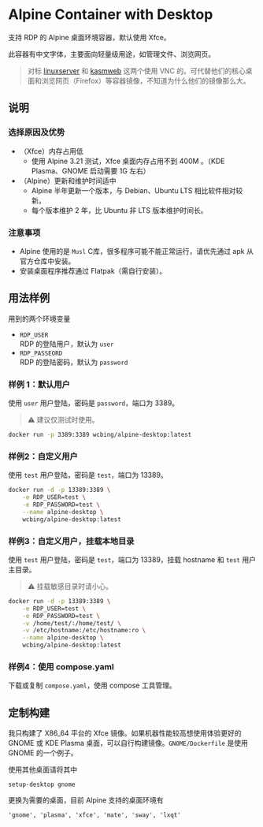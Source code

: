 # Alpine Container with Desktop

支持 RDP 的 Alpine 桌面环境容器，默认使用 Xfce。

此容器有中文字体，主要面向轻量级用途，如管理文件、浏览网页。

> 对标 [linuxserver](https://github.com/linuxserver) 和 [kasmweb](https://github.com/kasmtech) 这两个使用 VNC 的。可代替他们的核心桌面和浏览网页（Firefox）等容器镜像，不知道为什么他们的镜像那么大。

## 说明

### 选择原因及优势

- （Xfce）内存占用低
    - 使用 Alpine 3.21 测试，Xfce 桌面内存占用不到 400M 。（KDE Plasma、GNOME 启动需要 1G 左右）
- （Alpine）更新和维护时间适中
    - Alpine 半年更新一个版本，与 Debian、Ubuntu LTS 相比软件相对较新。
    - 每个版本维护 2 年，比 Ubuntu 非 LTS 版本维护时间长。

### 注意事项

- Alpine 使用的是 `Musl` C库，很多程序可能不能正常运行，请优先通过 apk 从官方仓库中安装。  
- 安装桌面程序推荐通过 Flatpak（需自行安装）。

## 用法样例

用到的两个环境变量

- `RDP_USER`  
RDP 的登陆用户，默认为 `user`
- `RDP_PASSEORD`  
RDP 的登陆密码，默认为 `password`

### 样例 1：默认用户

使用 `user` 用户登陆，密码是 `password`，端口为 3389。
> ⚠️ 建议仅测试时使用。

```sh
docker run -p 3389:3389 wcbing/alpine-desktop:latest
```

### 样例2：自定义用户

使用 `test` 用户登陆，密码是 `test`，端口为 13389。

```sh
docker run -d -p 13389:3389 \
    -e RDP_USER=test \
    -e RDP_PASSWORD=test \
    --name alpine-desktop \
    wcbing/alpine-desktop:latest
```

### 样例3：自定义用户，挂载本地目录

使用 `test` 用户登陆，密码是 `test`，端口为 13389，挂载 hostname 和 `test` 用户主目录。
> ⚠️ 挂载敏感目录时请小心。

```sh
docker run -d -p 13389:3389 \
    -e RDP_USER=test \
    -e RDP_PASSWORD=test \
    -v /home/test/:/home/test/ \
    -v /etc/hostname:/etc/hostname:ro \
    --name alpine-desktop \
    wcbing/alpine-desktop:latest
```

### 样例4：使用 compose.yaml

下载或复制 `compose.yaml`，使用 compose 工具管理。

## 定制构建

我只构建了 X86_64 平台的 Xfce 镜像。如果机器性能较高想使用体验更好的 GNOME 或 KDE Plasma 桌面，可以自行构建镜像。`GNOME/Dockerfile` 是使用 GNOME 的一个例子。

使用其他桌面请将其中
```
setup-desktop gnome
```

更换为需要的桌面，目前 Alpine 支持的桌面环境有

```
'gnome', 'plasma', 'xfce', 'mate', 'sway', 'lxqt'
```
